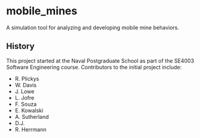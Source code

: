 # mobile_mines
A simulation tool for analyzing and developing mobile mine behaviors.






## History

This project started at the Naval Postgraduate School as part of the SE4003 Software Engineering course. 
Contributors to the initial project include:
* R. Plickys
* W. Davis
* J. Lowe
* L. Jofre
* F. Souza
* E. Kowalski
* A. Sutherland
* D.J.
* R. Herrmann

  
